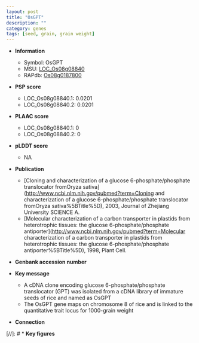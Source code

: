 ```yaml
---
layout: post
title: "OsGPT"
description: ""
category: genes
tags: [seed, grain, grain weight]
---
```


* **Information**  
    + Symbol: OsGPT  
    + MSU: [LOC_Os08g08840](http://rice.plantbiology.msu.edu/cgi-bin/ORF_infopage.cgi?orf=LOC_Os08g08840)  
    + RAPdb: [Os08g0187800](http://rapdb.dna.affrc.go.jp/viewer/gbrowse_details/irgsp1?name=Os08g0187800)  

* **PSP score**  
    + LOC_Os08g08840.1: 0.0201 
    + LOC_Os08g08840.2: 0.0201 

* **PLAAC score**  
    + LOC_Os08g08840.1: 0 
    + LOC_Os08g08840.2: 0 

* **pLDDT score**
    + NA


* **Publication**  
    + [Cloning and characterization of a glucose 6-phosphate/phosphate translocator fromOryza sativa](http://www.ncbi.nlm.nih.gov/pubmed?term=Cloning and characterization of a glucose 6-phosphate/phosphate translocator fromOryza sativa%5BTitle%5D), 2003, Journal of Zhejiang University SCIENCE A.
    + [Molecular characterization of a carbon transporter in plastids from heterotrophic tissues: the glucose 6-phosphate/phosphate antiporter](http://www.ncbi.nlm.nih.gov/pubmed?term=Molecular characterization of a carbon transporter in plastids from heterotrophic tissues: the glucose 6-phosphate/phosphate antiporter%5BTitle%5D), 1998, Plant Cell.

* **Genbank accession number**  

* **Key message**  
    + A cDNA clone encoding glucose 6-phosphate/phosphate translocator (GPT) was isolated from a cDNA library of immature seeds of rice and named as OsGPT
    + The OsGPT gene maps on chromosome 8 of rice and is linked to the quantitative trait locus for 1000-grain weight

* **Connection**  

[//]: # * **Key figures**  


